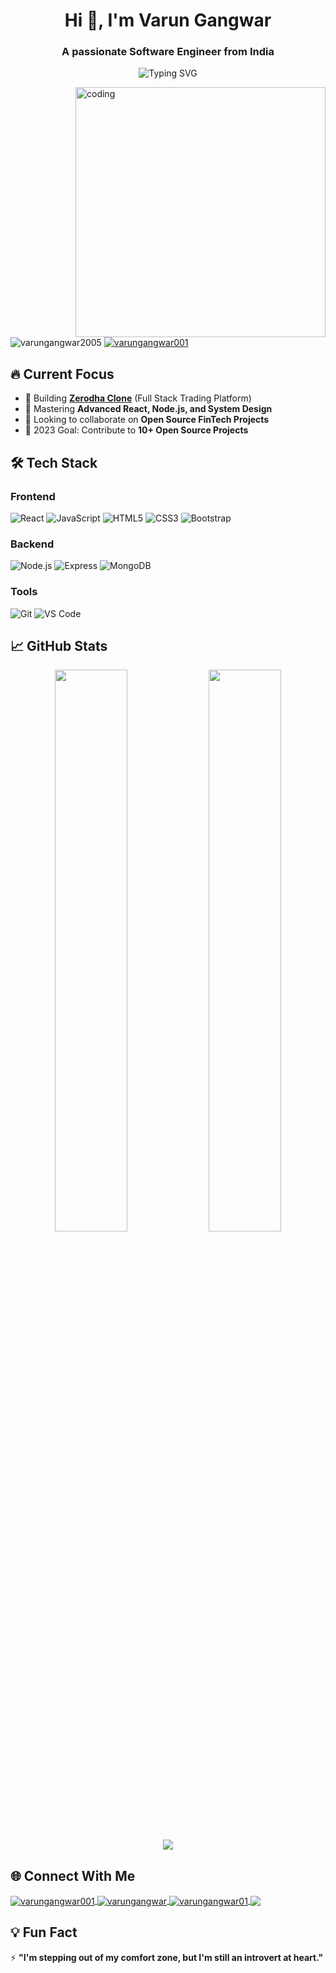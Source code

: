 <h1 align="center">Hi 👋, I'm Varun Gangwar</h1>
<h3 align="center">A passionate Software Engineer from India</h3>

<p align="center">
  <img src="https://readme-typing-svg.demolab.com?font=Fira+Code&pause=1000&color=22D3EE&center=true&vCenter=true&width=435&lines=Full+Stack+Developer;React+Enthusiast;DSA+Learner;Continuous+Improver" alt="Typing SVG" />
</p>

<img align="right" alt="coding" width="400" src="https://camo.githubusercontent.com/5ddf73ad3a205111cf8c686f687fc216c2946a75005718c8da5b837ad9de78c9/68747470733a2f2f7468756d62732e6766796361742e636f6d2f4576696c4e657874446576696c666973682d736d616c6c2e676966">

<p align="left"> 
  <img src="https://komarev.com/ghpvc/?username=varungangwar2005&label=Profile%20views&color=0e75b6&style=flat" alt="varungangwar2005" /> 
  <a href="https://twitter.com/varungangwar001" target="blank">
    <img src="https://img.shields.io/twitter/follow/varungangwar001?logo=twitter&style=for-the-badge" alt="varungangwar001" />
  </a>
</p>

## 🔥 Current Focus

- 🔭 Building **[Zerodha Clone](https://github.com/varungangwar2005/zerodha-clone)** (Full Stack Trading Platform)
- 🌱 Mastering **Advanced React, Node.js, and System Design**
- 👯 Looking to collaborate on **Open Source FinTech Projects**
- 🚀 2023 Goal: Contribute to **10+ Open Source Projects**

## 🛠️ Tech Stack

### Frontend
![React](https://img.shields.io/badge/-React-61DAFB?logo=react&logoColor=white&style=for-the-badge)
![JavaScript](https://img.shields.io/badge/-JavaScript-F7DF1E?logo=javascript&logoColor=black&style=for-the-badge)
![HTML5](https://img.shields.io/badge/-HTML5-E34F26?logo=html5&logoColor=white&style=for-the-badge)
![CSS3](https://img.shields.io/badge/-CSS3-1572B6?logo=css3&logoColor=white&style=for-the-badge)
![Bootstrap](https://img.shields.io/badge/-Bootstrap-7952B3?logo=bootstrap&logoColor=white&style=for-the-badge)

### Backend
![Node.js](https://img.shields.io/badge/-Node.js-339933?logo=node.js&logoColor=white&style=for-the-badge)
![Express](https://img.shields.io/badge/-Express-000000?logo=express&logoColor=white&style=for-the-badge)
![MongoDB](https://img.shields.io/badge/-MongoDB-47A248?logo=mongodb&logoColor=white&style=for-the-badge)

### Tools
![Git](https://img.shields.io/badge/-Git-F05032?logo=git&logoColor=white&style=for-the-badge)
![VS Code](https://img.shields.io/badge/-VS%20Code-007ACC?logo=visual-studio-code&logoColor=white&style=for-the-badge)

## 📈 GitHub Stats

<div align="center">
  <img width="48%" src="https://github-readme-stats.vercel.app/api?username=varungangwar2005&show_icons=true&theme=radical" />
  <img width="48%" src="https://github-readme-streak-stats.herokuapp.com/?user=varungangwar2005&theme=radical" />
</div>

<div align="center">
  <img src="https://github-readme-stats.vercel.app/api/top-langs/?username=varungangwar2005&layout=compact&theme=radical" />
</div>

## 🌐 Connect With Me

<p align="left">
  <a href="https://twitter.com/varungangwar001" target="blank">
    <img align="center" src="https://img.shields.io/badge/Twitter-1DA1F2?style=for-the-badge&logo=twitter&logoColor=white" alt="varungangwar001" />
  </a>
  <a href="https://linkedin.com/in/varungangwar" target="blank">
    <img align="center" src="https://img.shields.io/badge/LinkedIn-0077B5?style=for-the-badge&logo=linkedin&logoColor=white" alt="varungangwar" />
  </a>
  <a href="https://instagram.com/varungangwar01" target="blank">
    <img align="center" src="https://img.shields.io/badge/Instagram-E4405F?style=for-the-badge&logo=instagram&logoColor=white" alt="varungangwar01" />
  </a>
  <a href="mailto:varun.gangwar76@gmail.com">
    <img align="center" src="https://img.shields.io/badge/Gmail-D14836?style=for-the-badge&logo=gmail&logoColor=white" />
  </a>
</p>

## 💡 Fun Fact

⚡ **"I'm stepping out of my comfort zone, but I'm still an introvert at heart."**
